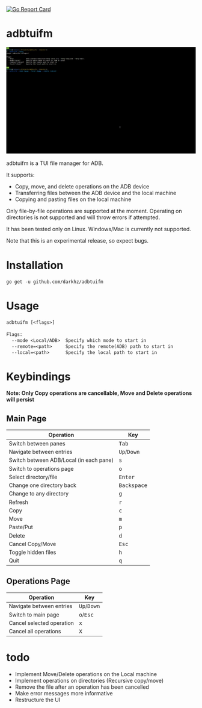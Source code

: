 [![Go Report Card](https://goreportcard.com/badge/github.com/darkhz/adbtuifm)](https://goreportcard.com/report/github.com/darkhz/adbtuifm)
# adbtuifm

![demo](demo/demo.gif)

adbtuifm is a TUI file manager for ADB.

It supports:
- Copy, move, and delete operations on the ADB device
- Transferring files between the ADB device and the local machine
- Copying and pasting files on the local machine

Only file-by-file operations are supported at the moment. Operating on directories is not
supported and will throw errors if attempted.
 
It has been tested only on Linux. Windows/Mac is currently not supported.

Note that this is an experimental release, so expect bugs.

# Installation
```
go get -u github.com/darkhz/adbtuifm
```
# Usage
```
adbtuifm [<flags>]

Flags:
  --mode <Local/ADB>  Specify which mode to start in
  --remote=<path>     Specify the remote(ADB) path to start in
  --local=<path>      Specify the local path to start in
  ```

# Keybindings
**Note: Only Copy operations are cancellable, Move and Delete operations will persist**

## Main Page
|Operation                              |Key                          |
|---------------------------------------|-----------------------------|
|Switch between panes                   |<kbd>Tab</kbd>               |
|Navigate between entries               |<kbd>Up</kbd>/<kbd>Down</kbd>|
|Switch between ADB/Local (in each pane)|<kbd>s</kbd>                 |
|Switch to operations page              |<kbd>o</kbd>                 |
|Select directory/file                  |<kbd>Enter</kbd>             |
|Change one directory back              |<kbd>Backspace</kbd>         |
|Change to any directory                |<kbd>g</kbd>                 |
|Refresh                                |<kbd>r</kbd>                 |
|Copy                                   |<kbd>c</kbd>                 |
|Move                                   |<kbd>m</kbd>                 |
|Paste/Put                              |<kbd>p</kbd>                 |
|Delete                                 |<kbd>d</kbd>                 |
|Cancel Copy/Move                       |<kbd>Esc</kbd>               |
|Toggle hidden files                    |<kbd>h</kbd>                 |
|Quit                                   |<kbd>q</kbd>                 |

## Operations Page
|Operation                |Key                          |
|-------------------------|-----------------------------|
|Navigate between entries |<kbd>Up</kbd>/<kbd>Down</kbd>|
|Switch to main page      |<kbd>o</kbd>/<kbd>Esc</kbd>  |
|Cancel selected operation|<kbd>x</kbd>                 |
|Cancel all operations    |<kbd>X</kbd>                 |

# todo
- Implement Move/Delete operations on the Local machine
- Implement operations on directories (Recursive copy/move)
- Remove the file after an operation has been cancelled
- Make error messages more informative
- Restructure the UI
